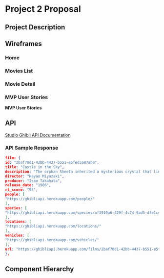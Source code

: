 # Project 2 Proposal

## Project Description

## Wireframes

### Home

### Movies List

### Movie Detail

### MVP User Stories

**MVP User Stories**

## API

[Studio Ghibli API Documentation](https://ghibliapi.herokuapp.com/#)

### API Sample Response

```json
film: {
id: "2baf70d1-42bb-4437-b551-e5fed5a87abe",
title: "Castle in the Sky",
description: "The orphan Sheeta inherited a mysterious crystal that links her to the mythical sky-kingdom of Laputa. With the help of resourceful Pazu and a rollicking band of sky pirates, she makes her way to the ruins of the once-great civilization. Sheeta and Pazu must outwit the evil Muska, who plans to use Laputa's science to make himself ruler of the world.",
director: "Hayao Miyazaki",
producer: "Isao Takahata",
release_date: "1986",
rt_score: "95",
people: [
"https://ghibliapi.herokuapp.com/people/"
],
species: [
"https://ghibliapi.herokuapp.com/species/af3910a6-429f-4c74-9ad5-dfe1c4aa04f2"
],
locations: [
"https://ghibliapi.herokuapp.com/locations/"
],
vehicles: [
"https://ghibliapi.herokuapp.com/vehicles/"
],
url: "https://ghibliapi.herokuapp.com/films/2baf70d1-42bb-4437-b551-e5fed5a87abe"
},
```

## Component Hierarchy
